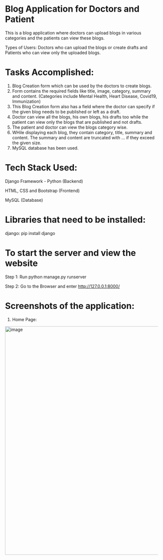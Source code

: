 # Blog Application for Doctors and Patient

This is a blog application where doctors can upload blogs in various categories and the patients can view these blogs. 

Types of Users: Doctors who can upload the blogs or create drafts and Patients who can view only the uploaded blogs.

# Tasks Accomplished: 
1) Blog Creation form which can be used by the doctors to create blogs.
2) Form contains the required fields like title, image, category, summary and content. (Categories include Mental Health, Heart Disease, Covid19, Immunization)
3) This Blog Creation form also has a field where the doctor can specify if the given blog needs to be published or left as a draft. 
4) Doctor can view all the blogs, his own blogs, his drafts too while the patient can view only the blogs that are published and not drafts.
5) The patient and doctor can view the blogs category wise. 
6) WHile displaying each blog, they contain category, title, summary and content. The summary and content are truncated with ... if they exceed the given size.
7) MySQL database has been used.

# Tech Stack Used:
Django Framework - Python (Backend)

HTML, CSS and Bootstrap (Frontend)

MySQL (Database)

# Libraries that need to be installed: 
django: pip install django

# To start the server and view the website
Step 1: Run python manage.py runserver

Step 2: Go to the Browser and enter http://127.0.0.1:8000/

# Screenshots of the application:

1) Home Page: 

<img width="750" alt="image" src="https://user-images.githubusercontent.com/83284855/172517373-ca37a776-b66c-4782-9e87-5dcde5e2f118.png">
